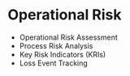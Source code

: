 # Operational Risk

- Operational Risk Assessment
- Process Risk Analysis
- Key Risk Indicators (KRIs)
- Loss Event Tracking